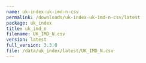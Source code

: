 ```yaml
---
name: uk-index-uk-imd-n-csv
permalink: /downloads/uk-index-uk-imd-n-csv/latest
package: uk_index
title: uk_imd_n
filename: UK_IMD_N.csv
version: latest
full_version: 3.3.0
file: /data/uk_index/latest/UK_IMD_N.csv
---
```

